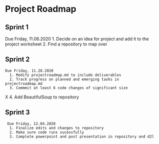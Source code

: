 # Project Roadmap

## Sprint 1

Due Friday, 11.06.2020
    1. Decide on an idea for project and add it to the project worksheet
    2. Find a repository to map over

## Sprint 2
    Due Friday, 11.20.2020
      1. Modify projectroadmap.md to include deliverables
      2. Track progress on planned and emerging tasks in  projectroadmap.md 
      3. Commmit at least 6 code changes of significant size 
 X    4. Add BeautifulSoup to repository 
      

 ## Sprint 3 
     Due Friday, 12.04.2020
      1. Finalize edits and changes to repository 
      2. Make sure code runs sucessfully
      3. Complete powerpoint and post presentation in repository and d2l
